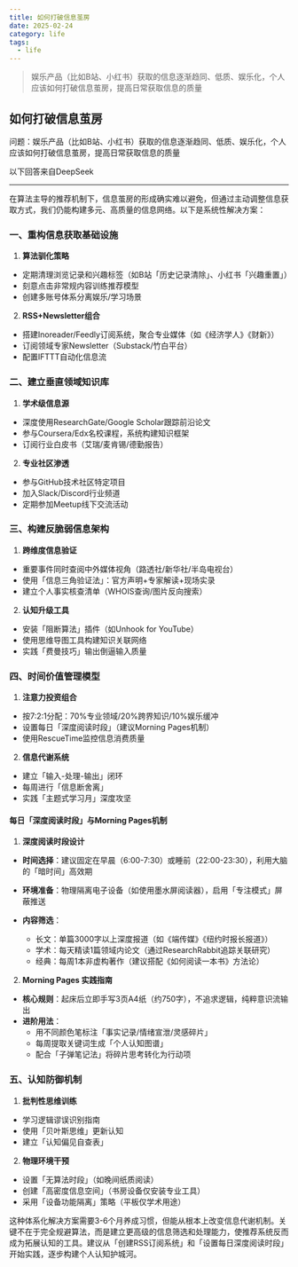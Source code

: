 ```yaml
---
title: 如何打破信息茧房
date: 2025-02-24
category: life
tags:
  - life
---
```


> 娱乐产品（比如B站、小红书）获取的信息逐渐趋同、低质、娱乐化，个人应该如何打破信息茧房，提高日常获取信息的质量

<!-- more -->

## 如何打破信息茧房

问题：娱乐产品（比如B站、小红书）获取的信息逐渐趋同、低质、娱乐化，个人应该如何打破信息茧房，提高日常获取信息的质量

以下回答来自DeepSeek

---

在算法主导的推荐机制下，信息茧房的形成确实难以避免，但通过主动调整信息获取方式，我们仍能构建多元、高质量的信息网络。以下是系统性解决方案：

### 一、重构信息获取基础设施
1. **算法驯化策略**
- 定期清理浏览记录和兴趣标签（如B站「历史记录清除」、小红书「兴趣重置」）
- 刻意点击非常规内容训练推荐模型
- 创建多账号体系分离娱乐/学习场景

2. **RSS+Newsletter组合**
- 搭建Inoreader/Feedly订阅系统，聚合专业媒体（如《经济学人》《财新》）
- 订阅领域专家Newsletter（Substack/竹白平台）
- 配置IFTTT自动化信息流

### 二、建立垂直领域知识库
1. **学术级信息源**
- 深度使用ResearchGate/Google Scholar跟踪前沿论文
- 参与Coursera/Edx名校课程，系统构建知识框架
- 订阅行业白皮书（艾瑞/麦肯锡/德勤报告）

2. **专业社区渗透**
- 参与GitHub技术社区特定项目
- 加入Slack/Discord行业频道
- 定期参加Meetup线下交流活动

### 三、构建反脆弱信息架构
1. **跨维度信息验证**
- 重要事件同时查阅中外媒体视角（路透社/新华社/半岛电视台）
- 使用「信息三角验证法」：官方声明+专家解读+现场实录
- 建立个人事实核查清单（WHOIS查询/图片反向搜索）

2. **认知升级工具**
- 安装「阻断算法」插件（如Unhook for YouTube）
- 使用思维导图工具构建知识关联网络
- 实践「费曼技巧」输出倒逼输入质量

### 四、时间价值管理模型
1. **注意力投资组合**
- 按7:2:1分配：70%专业领域/20%跨界知识/10%娱乐缓冲
- 设置每日「深度阅读时段」（建议Morning Pages机制）
- 使用RescueTime监控信息消费质量

2. **信息代谢系统**
- 建立「输入-处理-输出」闭环
- 每周进行「信息断舍离」
- 实践「主题式学习月」深度攻坚

#### 每日「深度阅读时段」与Morning Pages机制

1. **深度阅读时段设计**

- **时间选择**：建议固定在早晨（6:00-7:30）或睡前（22:00-23:30），利用大脑的「暗时间」高效期

- **环境准备**：物理隔离电子设备（如使用墨水屏阅读器），启用「专注模式」屏蔽推送

- **内容筛选**：
  - 长文：单篇3000字以上深度报道（如《端传媒》《纽约时报长报道》）
  - 学术：每天精读1篇领域内论文（通过ResearchRabbit追踪关联研究）
  - 经典：每周1本非虚构著作（建议搭配《如何阅读一本书》方法论）

2. **Morning Pages 实践指南**

- **核心规则**：起床后立即手写3页A4纸（约750字），不追求逻辑，纯粹意识流输出
- **进阶用法**：
  - 用不同颜色笔标注「事实记录/情绪宣泄/灵感碎片」
  - 每周提取关键词生成「个人认知图谱」
  - 配合「子弹笔记法」将碎片思考转化为行动项



### 五、认知防御机制
1. **批判性思维训练**
- 学习逻辑谬误识别指南
- 使用「贝叶斯思维」更新认知
- 建立「认知偏见自查表」

2. **物理环境干预**
- 设置「无算法时段」（如晚间纸质阅读）
- 创建「高密度信息空间」（书房设备仅安装专业工具）
- 采用「设备功能隔离」策略（平板仅学术用途）

这种体系化解决方案需要3-6个月养成习惯，但能从根本上改变信息代谢机制。关键不在于完全规避算法，而是建立更高级的信息筛选和处理能力，使推荐系统反而成为拓展认知的工具。建议从「创建RSS订阅系统」和「设置每日深度阅读时段」开始实践，逐步构建个人认知护城河。


<!-- 

me

1. 切换日常打发碎片时间的方式，由刷B站改为看少数派、medium

-->